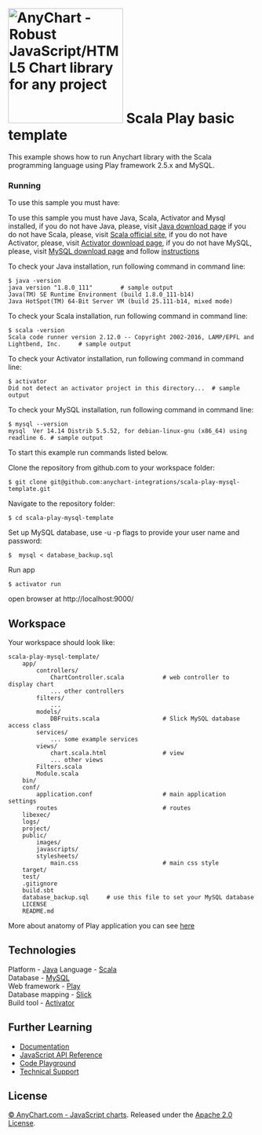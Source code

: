 [<img src="https://cdn.anychart.com/images/logo-transparent-segoe.png?2" width="234px" alt="AnyChart - Robust JavaScript/HTML5 Chart library for any project">](https://anychart.com)
Scala Play basic template
=========================

This example shows how to run Anychart library with the Scala programming language using Play framework 2.5.x and MySQL.

### Running
To use this sample you must have:

To use this sample you must have Java, Scala, Activator and Mysql installed,
if you do not have Java, please, visit [Java download page](https://java.com/download/)
if you do not have Scala, please, visit [Scala official site](http://www.scala-lang.org/),
if you do not have Activator, please, visit [Activator download page](https://www.lightbend.com/activator/download),
if you do not have MySQL, please, visit [MySQL download page](https://dev.mysql.com/downloads/installer/) and follow [instructions](http://dev.mysql.com/doc/refman/5.7/en/installing.html)

To check your Java installation, run following command in command line:
```
$ java -version
java version "1.8.0_111"        # sample output
Java(TM) SE Runtime Environment (build 1.8.0_111-b14)
Java HotSpot(TM) 64-Bit Server VM (build 25.111-b14, mixed mode)
```
To check your Scala installation, run following command in command line:
```
$ scala -version
Scala code runner version 2.12.0 -- Copyright 2002-2016, LAMP/EPFL and Lightbend, Inc.     # sample output
```
To check your Activator installation, run following command in command line:
```
$ activator
Did not detect an activator project in this directory...  # sample output
```
To check your MySQL installation, run following command in command line:
```
$ mysql --version
mysql  Ver 14.14 Distrib 5.5.52, for debian-linux-gnu (x86_64) using readline 6. # sample output
```

To start this example run commands listed below.

Clone the repository from github.com to your workspace folder:

```
$ git clone git@github.com:anychart-integrations/scala-play-mysql-template.git
```

Navigate to the repository folder:
```
$ cd scala-play-mysql-template
```

Set up MySQL database, use -u -p flags to provide your user name and password:
```
$  mysql < database_backup.sql
```

Run app
```
$ activator run
```

open browser at http://localhost:9000/


## Workspace
Your workspace should look like:
```
scala-play-mysql-template/
    app/
        controllers/
            ChartController.scala           # web controller to display chart
            ... other controllers
        filters/
            ...
        models/
            DBFruits.scala                  # Slick MySQL database access class
        services/
            ... some example services
        views/
            chart.scala.html                # view
            ... other views
        Filters.scala
        Module.scala
    bin/
    conf/
        application.conf                    # main application settings
        routes                              # routes
    libexec/
    logs/
    project/
    public/
        images/
        javascripts/
        stylesheets/
            main.css                        # main css style
    target/
    test/
    .gitignore
    build.sbt
    database_backup.sql     # use this file to set your MySQL database
    LICENSE
    README.md
```
More about anatomy of Play application you can see [here](https://www.playframework.com/documentation/2.5.x/Anatomy)

## Technologies
Platform - [Java](https://java.com/)
Language - [Scala](http://www.scala-lang.org/)<br />
Database - [MySQL](https://www.mysql.com/)<br />
Web framework - [Play](https://www.playframework.com)<br />
Database mapping - [Slick](http://slick.lightbend.com/)<br />
Build tool - [Activator](https://www.lightbend.com/activator/download)

## Further Learning
* [Documentation](https://docs.anychart.com)
* [JavaScript API Reference](https://api.anychart.com)
* [Code Playground](https://playground.anychart.com)
* [Technical Support](https://anychart.com/support)

## License
[© AnyChart.com - JavaScript charts](http://www.anychart.com). Released under the [Apache 2.0 License](https://github.com/anychart-integrations/scala-play-mysql-template/blob/master/LICENSE).
